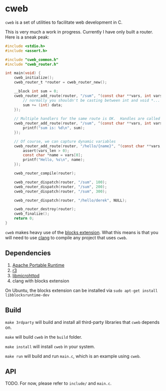 # cweb

`cweb` is a set of utilities to facilitate web development in C.

This is very much a work in progress.  Currently I have only built a router.  Here is a sneak peak:

```c
#include <stdio.h>
#include <assert.h>

#include "cweb_common.h"
#include "cweb_router.h"

int main(void) {
    cweb_initialize();
    cweb_router_t *router = cweb_router_new();

    __block int sum = 0;
    cweb_router_add_route(router, "/sum", ^(const char **vars, int vars_len, void *data) {
        // normally you shouldn't be casting between int and void *... this is just an example
        sum += (int) data;  
    });
    
    // Multiple handlers for the same route is OK.  Handles are called in the order they were added
    cweb_router_add_route(router, "/sum", ^(const char **vars, int vars_len, void *data) {
        printf("sum is: %d\n", sum);
    });

    // Of course, we can capture dynamic variables
    cweb_router_add_route(router, "/hello/{name}", ^(const char **vars, int vars_len, void *data) {
        assert(vars_len > 0);
        const char *name = vars[0];
        printf("Hello, %s\n", name);
    });

    cweb_router_compile(router);

    cweb_router_dispatch(router, "/sum", 100);
    cweb_router_dispatch(router, "/sum", 200);
    cweb_router_dispatch(router, "/sum", 300);

    cweb_router_dispatch(router, "/hello/derek", NULL);

    cweb_router_destroy(router);
    cweb_finalize();
    return 0;
}
```

`cweb` makes heavy use of the [blocks extension](http://en.wikipedia.org/wiki/Blocks_%28C_language_extension%29#Relation_to_GCC_nested_functions).  What this means is that you will need to use [clang](http://clang.llvm.org/) to compile any project that uses `cweb`.

## Dependencies

1. [Apache Portable Runtime](https://apr.apache.org/)
2. [r3](https://github.com/c9s/r3)
3. [libmicrohttpd](http://www.gnu.org/software/libmicrohttpd/)
4. clang with blocks extension

On Ubuntu, the blocks extension can be installed via `sudo apt-get install libblocksruntime-dev`

## Build

`make 3rdparty` will build and install all third-party libraries that `cweb` depends on.

`make` will build `cweb` in the `build` folder.

`make install` will install `cweb` in your system.

`make run` will build and run `main.c`, which is an example using `cweb`.

## API

TODO.  For now, please refer to `include/` and `main.c`.

